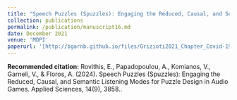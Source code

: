 ```yaml
---
title: "Speech Puzzles (Spuzzles): Engaging the Reduced, Causal, and Semantic Listening Modes for Puzzle Design in Audio Games"
collection: publications
permalink: /publication/manuscript16.md
date: December 2021
venue: 'MDPI'
paperurl: '[http://bgarnb.github.io/files/Grizioti2021_Chapter_Covid-19SurvivorDesignAndEvalu.pdf](https://github.com/bgarnb/bgarnb.github.io/blob/master/files/applsci-14-03858-v2.pdf)'
---
```


<b> Recommended citation:</b> Rovithis, E., Papadopoulou, A., Komianos, V., Garneli, V., & Floros, A. (2024). Speech Puzzles (Spuzzles): Engaging the Reduced, Causal, and Semantic Listening Modes for Puzzle Design in Audio Games. Applied Sciences, 14(9), 3858..


